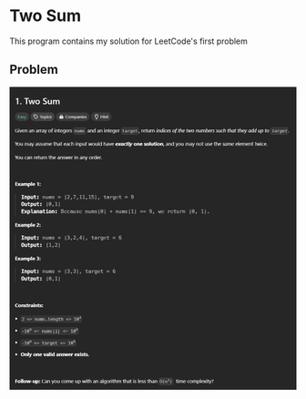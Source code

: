 # Two Sum

This program contains my solution for LeetCode's first problem

## Problem

<div align="center">
  <img src="two-sum.png" alt="image of LeetCode question #1" width="1500px" />
</div>